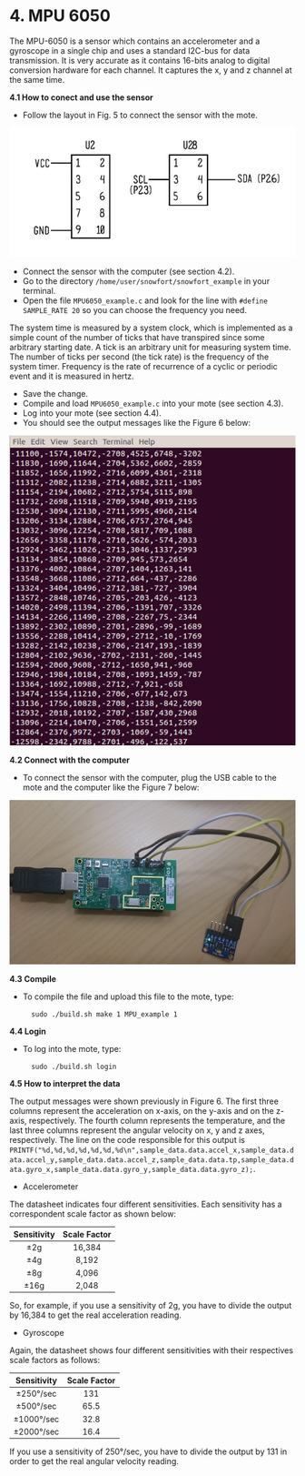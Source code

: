 # **4. MPU 6050**
The MPU-6050 is a sensor which contains an accelerometer and a gyroscope in a single chip and uses a standard I2C-bus for data transmission. It is very accurate as it contains 16-bits analog to digital conversion hardware for each channel. It captures the x, y and z channel at the same time.

**4.1 How to conect and use the sensor**

* Follow the layout in Fig. 5 to connect the sensor with the mote.

![Test Image](https://raw.githubusercontent.com/VeronicaYamee/GitHub/master/images/layout.jpg)

* Connect the sensor with the computer (see section 4.2).
* Go to the directory `/home/user/snowfort/snowfort_example` in your terminal.
* Open the file `MPU6050_example.c` and look for the line with `#define SAMPLE_RATE 20` so you can choose the frequency you need.

The system time is measured by a system clock, which is implemented as a simple count of the number of ticks that have transpired since some arbitrary starting date. A tick is an arbitrary unit for measuring system time. The number of ticks per second (the tick rate) is the frequency of the system timer. Frequency is the rate of recurrence of a cyclic or periodic event and it is measured in hertz. 

* Save the change.
* Compile and load `MPU6050_example.c` into your mote (see section 4.3).
* Log into your mote (see section 4.4).
* You should see the output messages like the Figure 6 below: 

![Test Image](https://raw.githubusercontent.com/VeronicaYamee/GitHub/master/images/Screenshot%202015-07-20%2023.52.22%20-%20Copy.png)


**4.2 Connect with the computer**

* To connect the sensor with the computer, plug the USB cable to the mote and the computer like the Figure 7 below: 

![Test Image](https://raw.githubusercontent.com/VeronicaYamee/GitHub/master/images/mpu.png)


**4.3 Compile**

* To compile the file and upload this file to the mote, type:

		sudo ./build.sh make 1 MPU_example 1

**4.4 Login**

* To log into the mote, type:

		sudo ./build.sh login

**4.5 How to interpret the data** 

The output messages were shown previously in Figure 6. The first three columns represent the acceleration on x-axis, on the y-axis and on the z-axis, respectively. The fourth column represents the temperature, and the last three columns represent the angular velocity on x, y and z axes, respectively. The line on the code responsible for this output is `PRINTF("%d,%d,%d,%d,%d,%d,%d\n",sample_data.data.accel_x,sample_data.data.accel_y,sample_data.data.accel_z,sample_data.data.tp,sample_data.data.gyro_x,sample_data.data.gyro_y,sample_data.data.gyro_z);`.


* Accelerometer

The datasheet indicates four different sensitivities. Each sensitivity has a correspondent scale factor as shown below:
  
|  Sensitivity  | Scale Factor |
|:-------------:|:------------:|
|      ±2g      |     16,384   |
|      ±4g      |     8,192    |
|      ±8g      |     4,096    |
|      ±16g     |     2,048    |

So, for example, if you use a sensitivity of 2g, you have to divide the output by 16,384 to get the real acceleration reading. 		

* Gyroscope

Again, the datasheet shows four different sensitivities with their respectives scale factors as follows:

|    Sensitivity    | Scale Factor |
|:-----------------:|:------------:|
|     ±250°/sec     |     131      |
|     ±500°/sec     |     65.5     |
|     ±1000°/sec    |     32.8     |
|     ±2000°/sec    |     16.4     |

If you use a sensitivity of 250°/sec, you have to divide the output by 131 in order to get the real angular velocity reading.
